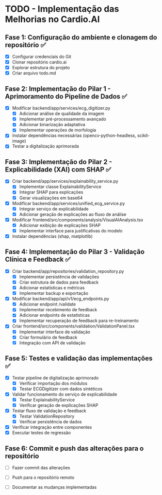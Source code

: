 # TODO - Implementação das Melhorias no Cardio.AI

## Fase 1: Configuração do ambiente e clonagem do repositório ✅
- [x] Configurar credenciais do Git
- [x] Clonar repositório cardio.ai
- [x] Explorar estrutura do projeto
- [x] Criar arquivo todo.md

## Fase 2: Implementação do Pilar 1 - Aprimoramento do Pipeline de Dados ✅
- [x] Modificar backend/app/services/ecg_digitizer.py
  - [x] Adicionar análise de qualidade da imagem
  - [x] Implementar pré-processamento avançado
  - [x] Adicionar binarização adaptativa
  - [x] Implementar operações de morfologia
- [x] Instalar dependências necessárias (opencv-python-headless, scikit-image)
- [x] Testar a digitalização aprimorada

## Fase 3: Implementação do Pilar 2 - Explicabilidade (XAI) com SHAP ✅
- [x] Criar backend/app/services/explainability_service.py
  - [x] Implementar classe ExplainabilityService
  - [x] Integrar SHAP para explicações
  - [x] Gerar visualizações em base64
- [x] Modificar backend/app/services/unified_ecg_service.py
  - [x] Integrar serviço de explicabilidade
  - [x] Adicionar geração de explicações ao fluxo de análise
- [x] Modificar frontend/src/components/analysis/VisualAIAnalysis.tsx
  - [x] Adicionar exibição de explicações SHAP
  - [x] Implementar interface para justificativas do modelo
- [x] Instalar dependências (shap, matplotlib)

## Fase 4: Implementação do Pilar 3 - Validação Clínica e Feedback ✅
- [x] Criar backend/app/repositories/validation_repository.py
  - [x] Implementar persistência de validações
  - [x] Criar estrutura de dados para feedback
  - [x] Adicionar estatísticas e métricas
  - [x] Implementar backup e exportação
- [x] Modificar backend/app/api/v1/ecg_endpoints.py
  - [x] Adicionar endpoint /validate
  - [x] Implementar recebimento de feedback
  - [x] Adicionar endpoints de estatísticas
  - [x] Implementar recuperação de feedback para re-treinamento
- [x] Criar frontend/src/components/validation/ValidationPanel.tsx
  - [x] Implementar interface de validação
  - [x] Criar formulário de feedback
  - [x] Integração com API de validação

## Fase 5: Testes e validação das implementações ✅
- [x] Testar pipeline de digitalização aprimorado
  - [x] Verificar importação dos módulos
  - [x] Testar ECGDigitizer com dados sintéticos
- [x] Validar funcionamento do serviço de explicabilidade
  - [x] Testar ExplainabilityService
  - [x] Verificar geração de explicações SHAP
- [x] Testar fluxo de validação e feedback
  - [x] Testar ValidationRepository
  - [x] Verificar persistência de dados
- [x] Verificar integração entre componentes
- [x] Executar testes de regressão

## Fase 6: Commit e push das alterações para o repositório
- [ ] Fazer commit das alterações
- [ ] Push para o repositório remoto
- [ ] Documentar as mudanças implementadas

